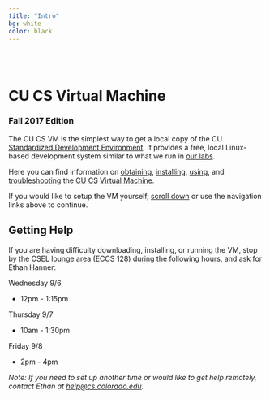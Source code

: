 ```yaml
---
title: "Intro"
bg: white
color: black
---
```


<div class="center">    
     <span class="center fa-stack subtlecircle" style="font-size:100px; background:#e8e8e8">
           <i class="fa fa-circle fa-stack-2x text-white"></i>
           <i class="fa fa-desktop fa-stack-1x text-black"></i>
     </span>
     <br>
     <br>
</div>

# CU CS Virtual Machine

### Fall 2017 Edition

The CU CS VM is the simplest way to get a local copy of the CU
[Standardized Development
Environment](https://foundation.cs.colorado.edu/sde/).  It provides a
free, local Linux-based development system similar to what we run in
[our labs](https://csel.cs.colorado.edu).

Here you can find information on [obtaining](#obtain),
[installing](#install), [using](#usage), and [troubleshooting](#faq)
the [CU](http://www.colorado.edu/) [CS](http://www.colorado.edu/cs/) [Virtual
Machine](http://en.wikipedia.org/wiki/Virtual_machine).

If you would like to setup the VM yourself, [scroll down](#obtain) or
use the navigation links above to continue.

## Getting Help

If you are having difficulty downloading, installing, or running the VM, stop by the CSEL lounge area (ECCS 128) during the following hours, and ask for Ethan Hanner:

Wednesday 9/6

- 12pm - 1:15pm

Thursday 9/7

- 10am - 1:30pm

Friday 9/8

- 2pm - 4pm


_Note: If you need to set up another time or would like to get help remotely, 
contact Ethan at [help@cs.colorado.edu](mailto:help@cs.colorado.edu)._
